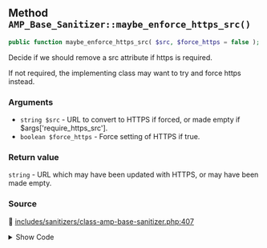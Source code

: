 ## Method `AMP_Base_Sanitizer::maybe_enforce_https_src()`

```php
public function maybe_enforce_https_src( $src, $force_https = false );
```

Decide if we should remove a src attribute if https is required.

If not required, the implementing class may want to try and force https instead.

### Arguments

* `string $src` - URL to convert to HTTPS if forced, or made empty if $args[&#039;require_https_src&#039;].
* `boolean $force_https` - Force setting of HTTPS if true.

### Return value

`string` - URL which may have been updated with HTTPS, or may have been made empty.

### Source

:link: [includes/sanitizers/class-amp-base-sanitizer.php:407](/includes/sanitizers/class-amp-base-sanitizer.php#L407-L422)

<details>
<summary>Show Code</summary>

```php
public function maybe_enforce_https_src( $src, $force_https = false ) {
	$protocol = strtok( $src, ':' ); // @todo What about relative URLs? This should use wp_parse_url( $src, PHP_URL_SCHEME )
	if ( 'https' !== $protocol ) {
		// Check if https is required.
		if ( isset( $this->args['require_https_src'] ) && true === $this->args['require_https_src'] ) {
			// Remove the src. Let the implementing class decide what do from here.
			$src = '';
		} elseif ( ( ! isset( $this->args['require_https_src'] ) || false === $this->args['require_https_src'] )
			&& true === $force_https ) {
			// Don't remove the src, but force https instead.
			$src = set_url_scheme( $src, 'https' );
		}
	}
	return $src;
}
```

</details>
